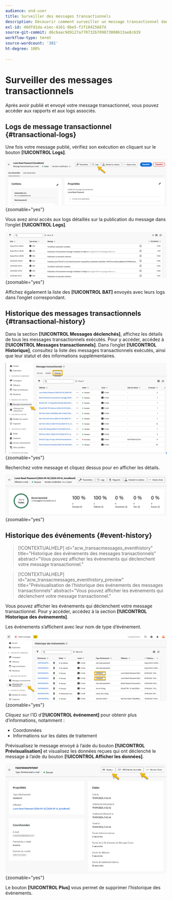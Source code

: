 ```yaml
---
audience: end-user
title: Surveiller des messages transactionnels
description: Découvrir comment surveiller un message transactionnel dans l’interface d’utilisation de Campaign Web
exl-id: 40dfd1da-e1ec-4161-9be5-f2f10425687d
source-git-commit: d6c6aac9d9127a770732b709873008613ae8c639
workflow-type: tm+mt
source-wordcount: '301'
ht-degree: 100%

---
```


# Surveiller des messages transactionnels

Après avoir publié et envoyé votre message transactionnel, vous pouvez accéder aux rapports et aux logs associés.

## Logs de message transactionnel {#transactional-logs}

Une fois votre message publié, vérifiez son exécution en cliquant sur le bouton **[!UICONTROL Logs]**.

![Capture d’écran affichant le bouton Logs dans l’interface de message transactionnel.](assets/transactional-logs.png){zoomable="yes"}

Vous avez ainsi accès aux logs détaillés sur la publication du message dans l’onglet **[!UICONTROL Logs]**.

![Capture d’écran affichant la liste détaillée des logs dans l’onglet Logs.](assets/transactional-logslist.png){zoomable="yes"}

Affichez également la liste des **[!UICONTROL BAT]** envoyés avec leurs logs dans l’onglet correspondant.

## Historique des messages transactionnels {#transactional-history}

Dans la section **[!UICONTROL Messages déclenchés]**, affichez les détails de tous les messages transactionnels exécutés. Pour y accéder, accédez à **[!UICONTROL Messages transactionnels]**. Dans l’onglet **[!UICONTROL Historique]**, consultez la liste des messages transactionnels exécutés, ainsi que leur statut et des informations supplémentaires.

![Capture d’écran affichant l’onglet Historique avec une liste des messages transactionnels exécutés.](assets/transactional-history.png){zoomable="yes"}

Recherchez votre message et cliquez dessus pour en afficher les détails.

![Capture d’écran affichant le reporting détaillé d’un message transactionnel sélectionné.](assets/transactional-reporting.png){zoomable="yes"}

## Historique des événements {#event-history}

>[!CONTEXTUALHELP]
>id="acw_transacmessages_eventhistory"
>title="Historique des événements des messages transactionnels"
>abstract="Vous pouvez afficher les événements qui déclenchent votre message transactionnel."

>[!CONTEXTUALHELP]
>id="acw_transacmessages_eventhistory_preview"
>title="Prévisualisation de l’historique des événements des messages transactionnels"
>abstract="Vous pouvez afficher les événements qui déclenchent votre message transactionnel."

Vous pouvez afficher les événements qui déclenchent votre message transactionnel. Pour y accéder, accédez à la section **[!UICONTROL Historique des événements]**.

Les événements s’affichent avec leur nom de type d’événement.

![Capture d’écran affichant la section d’historique des événements avec les noms des types d’événements.](assets/event-history.png){zoomable="yes"}

Cliquez sur l’ID d’**[!UICONTROL événement]** pour obtenir plus d’informations, notamment :

* Coordonnées
* Informations sur les dates de traitement

Prévisualisez le message envoyé à l’aide du bouton **[!UICONTROL Prévisualisation]** et visualisez les données reçues qui ont déclenché le message à l’aide du bouton **[!UICONTROL Afficher les données]**.

![Capture d’écran présentant des informations détaillées sur l’événement, notamment les options de prévisualisation et d’affichage des données.](assets/event-details.png){zoomable="yes"}

Le bouton **[!UICONTROL Plus]** vous permet de supprimer l’historique des événements.